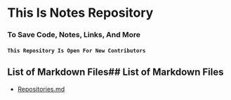 # This Is Notes Repository
### To Save Code, Notes, Links, And More

#### ``` This Repository Is Open For New Contributors ```

## List of Markdown Files## List of Markdown Files

- [Repositories.md](Repositories.md)

